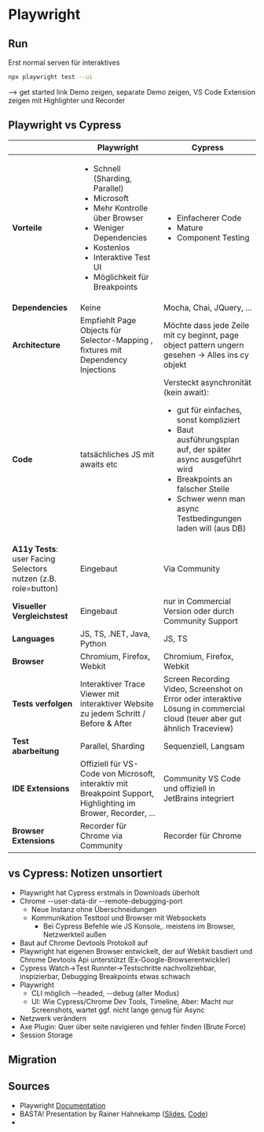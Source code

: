 # Playwright

## Run

Erst normal serven für interaktives

```sh
npx playwright test --ui
```

--> get started link Demo zeigen, separate Demo zeigen, VS Code Extension zeigen mit Highlighter und Recorder

## Playwright vs Cypress

|                                                                 | **Playwright**                                                                                                                                                                                                      | **Cypress**                                                                                                                                                                                                                                                             |
|-----------------------------------------------------------------|---------------------------------------------------------------------------------------------------------------------------------------------------------------------------------------------------------------------|-------------------------------------------------------------------------------------------------------------------------------------------------------------------------------------------------------------------------------------------------------------------------|
| **Vorteile**                                                    | <ul><li>Schnell (Sharding, Parallel)</li><li>Microsoft</li><li>Mehr Kontrolle über Browser</li><li>Weniger Dependencies</li><li>Kostenlos</li><li>Interaktive Test UI</li><li>Möglichkeit für Breakpoints</li></ul> | <ul><li>Einfacherer Code</li><li>Mature</li><li>Component Testing</li></ul>                                                                                                                                                                                             |
| **Dependencies**                                                | Keine                                                                                                                                                                                                               | Mocha, Chai, JQuery, ...                                                                                                                                                                                                                                                |
| **Architecture**                                                | Empfiehlt Page Objects für Selector-Mapping  , fixtures mit Dependency Injections                                                                                                                                   | Möchte dass jede Zeile mit cy beginnt, page object pattern ungern gesehen -> Alles ins cy objekt                                                                                                                                                                        |
| **Code**                                                        | tatsächliches JS mit awaits etc                                                                                                                                                                                     | Versteckt asynchronität (kein await):<ul><li>gut für einfaches, sonst kompliziert</li><li>Baut ausführungsplan auf, der später async ausgeführt wird</li><li>Breakpoints an falscher Stelle</li><li>Schwer wenn man async Testbedingungen laden will (aus DB)</li></ul> |
| **A11y Tests**: user Facing Selectors nutzen (z.B. role=button) | Eingebaut                                                                                                                                                                                                           | Via Community                                                                                                                                                                                                                                                           |
| **Visueller Vergleichstest**                                    | Eingebaut                                                                                                                                                                                                           | nur in Commercial Version oder durch Community Support                                                                                                                                                                                                                  |
| **Languages**                                                   | JS, TS, .NET, Java, Python                                                                                                                                                                                          | JS, TS                                                                                                                                                                                                                                                                  |
| **Browser**                                                     | Chromium, Firefox, Webkit                                                                                                                                                                                           | Chromium, Firefox, Webkit                                                                                                                                                                                                                                               |
| **Tests verfolgen**                                             | Interaktiver Trace Viewer mit interaktiver Website zu jedem Schritt / Before & After                                                                                                                                | Screen Recording Video, Screenshot on Error oder interaktive Lösung in commercial cloud (teuer aber gut ähnlich Traceview)                                                                                                                                              |
| **Test abarbeitung**                                            | Parallel, Sharding                                                                                                                                                                                                  | Sequenziell, Langsam                                                                                                                                                                                                                                                    |
| **IDE Extensions**                                              | Offiziell für VS-Code von Microsoft, interaktiv mit Breakpoint Support, Highlighting im Brower, Recorder, ...                                                                                                       | Community VS Code und offiziell in JetBrains integriert                                                                                                                                                                                                                 |
| **Browser Extensions**                                          | Recorder für Chrome via Community                                                                                                                                                                                   | Recorder für Chrome                                                                                                                                                                                                                                                     |

## vs Cypress: Notizen unsortiert

- Playwright hat Cypress erstmals in Downloads überholt
- Chrome --user-data-dir --remote-debugging-port
  - Neue Instanz ohne Überschneidungen
  - Kommunikation Testtool und Browser mit Websockets
    - Bei Cypress Befehle wie JS Konsole,. meistens im Browser, Netzwerkteil außen
- Baut auf Chrome Devtools Protokoll auf
- Playwright hat eigenen Browser entwickelt, der auf Webkit basdiert und Chrome Devtools Api unterstützt (Ex-Google-Browserentwickler)
- Cypress Watch->Test Runnter->Testschritte nachvollziehbar, inspizierbar, Debugging Breakpoints etwas schwach
- Playwright
  - CLI möglich --headed, --debug (alter Modus)
  - UI: Wie Cypress/Chrome Dev Tools, Timeline, Aber: Macht nur Screenshots, wartet ggf. nicht lange genug für Async
- Netzwerk verändern
- Axe Plugin: Quer über seite navigieren und fehler finden (Brute Force)
- Session Storage

## Migration

## Sources

- Playwright [Documentation](https://playwright.dev/docs/intro)
- BASTA! Presentation by Rainer Hahnekamp ([Slides](https://speakerdeck.com/rainerhahnekamp/basta-spring-2024-cypress-und-playwright), [Code](https://github.com/rainerhahnekamp/basta-spring-2024-cypress-and-playwright))
- 
